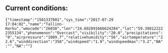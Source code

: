 ## Current conditions: 
 ``` {"timestamp":"1501337001","sys_time":"2017-07-29 17:04:02","name":"Tallinn-Harku","wmocode":"26038","lon":"24.602891666624284","lat":"59.398122222355134","phenomenon":"Overcast","visibility":"20.0","precipitations":"0","airpressure":"1009.7","relativehumidity":"56","airtemperature":"22.6","winddirection":"358","windspeed":"1.9","windspeedmax":"3.2","NA":"","NA":""} ```
